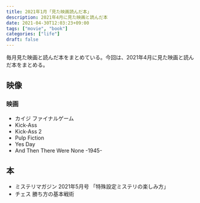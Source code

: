```yaml
---
title: 2021年1月「見た映画読んだ本」
description: 2021年4月に見た映画と読んだ本
date: 2021-04-30T12:03:23+09:00
tags: ["movie", "book"]
categories: ["life"]
draft: false
---
```


毎月見た映画と読んだ本をまとめている。今回は、2021年4月に見た映画と読んだ本をまとめる。

## 映像

### 映画

* カイジ ファイナルゲーム
* Kick-Ass
* Kick-Ass 2
* Pulp Fiction
* Yes Day
* And Then There Were None -1945-

## 本

* ミステリマガジン 2021年5月号 「特殊設定ミステリの楽しみ方」
* チェス 勝ち方の基本戦術
